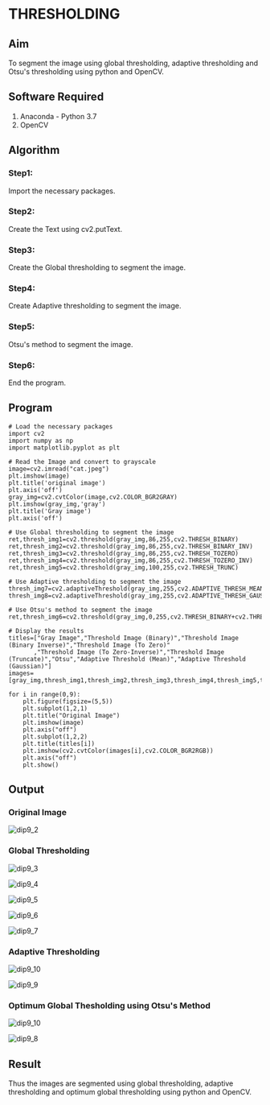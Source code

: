 # THRESHOLDING
## Aim
To segment the image using global thresholding, adaptive thresholding and Otsu's thresholding using python and OpenCV.

## Software Required
1. Anaconda - Python 3.7
2. OpenCV

## Algorithm
### Step1:
Import the necessary packages.

### Step2:
Create the Text using cv2.putText.

### Step3:
Create the Global thresholding to segment the image.

### Step4:
Create Adaptive thresholding to segment the image.

### Step5:
Otsu's method to segment the image.

### Step6:
End the program.

## Program
```
# Load the necessary packages
import cv2
import numpy as np
import matplotlib.pyplot as plt

# Read the Image and convert to grayscale
image=cv2.imread("cat.jpeg")
plt.imshow(image)
plt.title('original image')
plt.axis('off')
gray_img=cv2.cvtColor(image,cv2.COLOR_BGR2GRAY)
plt.imshow(gray_img,'gray')
plt.title('Gray image')
plt.axis('off')

# Use Global thresholding to segment the image
ret,thresh_img1=cv2.threshold(gray_img,86,255,cv2.THRESH_BINARY)
ret,thresh_img2=cv2.threshold(gray_img,86,255,cv2.THRESH_BINARY_INV)
ret,thresh_img3=cv2.threshold(gray_img,86,255,cv2.THRESH_TOZERO)
ret,thresh_img4=cv2.threshold(gray_img,86,255,cv2.THRESH_TOZERO_INV)
ret,thresh_img5=cv2.threshold(gray_img,100,255,cv2.THRESH_TRUNC)

# Use Adaptive thresholding to segment the image
thresh_img7=cv2.adaptiveThreshold(gray_img,255,cv2.ADAPTIVE_THRESH_MEAN_C,cv2.THRESH_BINARY,11,2)
thresh_img8=cv2.adaptiveThreshold(gray_img,255,cv2.ADAPTIVE_THRESH_GAUSSIAN_C,cv2.THRESH_BINARY,11,2)

# Use Otsu's method to segment the image 
ret,thresh_img6=cv2.threshold(gray_img,0,255,cv2.THRESH_BINARY+cv2.THRESH_OTSU)

# Display the results
titles=["Gray Image","Threshold Image (Binary)","Threshold Image (Binary Inverse)","Threshold Image (To Zero)"
       ,"Threshold Image (To Zero-Inverse)","Threshold Image (Truncate)","Otsu","Adaptive Threshold (Mean)","Adaptive Threshold (Gaussian)"]
images=[gray_img,thresh_img1,thresh_img2,thresh_img3,thresh_img4,thresh_img5,thresh_img6,thresh_img7,thresh_img8]

for i in range(0,9):
    plt.figure(figsize=(5,5))
    plt.subplot(1,2,1)
    plt.title("Original Image")
    plt.imshow(image)
    plt.axis("off")
    plt.subplot(1,2,2)
    plt.title(titles[i])
    plt.imshow(cv2.cvtColor(images[i],cv2.COLOR_BGR2RGB))
    plt.axis("off")
    plt.show()
```
## Output

### Original Image
![dip9_2](https://github.com/Thirukaalathessvarar-S/THRESHOLDING/assets/121166390/79a45350-a6b8-4b74-9e97-b06aab84c75b)

### Global Thresholding

![dip9_3](https://github.com/Thirukaalathessvarar-S/THRESHOLDING/assets/121166390/4468e694-abfe-4dd9-a595-0dbc6e8e8afb)

![dip9_4](https://github.com/Thirukaalathessvarar-S/THRESHOLDING/assets/121166390/9f3d0b52-f0f4-44ae-bdd9-2030129a856e)

![dip9_5](https://github.com/Thirukaalathessvarar-S/THRESHOLDING/assets/121166390/2deb04c4-83de-4da3-9d78-118e1a885f4e)

![dip9_6](https://github.com/Thirukaalathessvarar-S/THRESHOLDING/assets/121166390/92298f08-4300-4cd3-9fa6-ea99fc5122f4)

![dip9_7](https://github.com/Thirukaalathessvarar-S/THRESHOLDING/assets/121166390/5a921c09-36dc-4521-bae7-6c725700b5ff)

### Adaptive Thresholding

![dip9_10](https://github.com/Thirukaalathessvarar-S/THRESHOLDING/assets/121166390/e1e7cd3c-dce5-489b-a989-428c9527a55b)

![dip9_9](https://github.com/Thirukaalathessvarar-S/THRESHOLDING/assets/121166390/b42d606a-1e7d-4775-81c7-7efb48b4b0f8)

### Optimum Global Thesholding using Otsu's Method
![dip9_10](https://github.com/Thirukaalathessvarar-S/THRESHOLDING/assets/121166390/e1e7cd3c-dce5-489b-a989-428c9527a55b)

![dip9_8](https://github.com/Thirukaalathessvarar-S/THRESHOLDING/assets/121166390/a2391652-be0e-4b07-ab17-f7a707322d61)

## Result
Thus the images are segmented using global thresholding, adaptive thresholding and optimum global thresholding using python and OpenCV.

